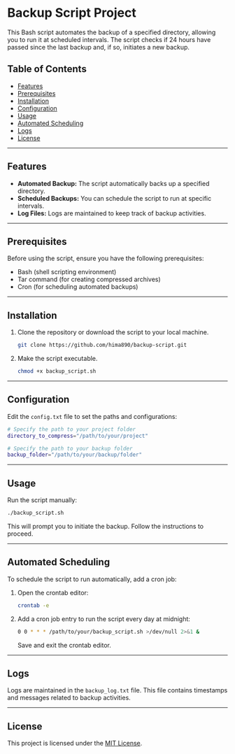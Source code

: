 # Backup Script Project

This Bash script automates the backup of a specified directory, allowing you to run it at scheduled intervals. The script checks if 24 hours have passed since the last backup and, if so, initiates a new backup.

## Table of Contents

- [Features](#features)
- [Prerequisites](#prerequisites)
- [Installation](#installation)
- [Configuration](#configuration)
- [Usage](#usage)
- [Automated Scheduling](#automated-scheduling)
- [Logs](#logs)
- [License](#license)

---

## Features

- **Automated Backup:** The script automatically backs up a specified directory.
- **Scheduled Backups:** You can schedule the script to run at specific intervals.
- **Log Files:** Logs are maintained to keep track of backup activities.

---

## Prerequisites

Before using the script, ensure you have the following prerequisites:

- Bash (shell scripting environment)
- Tar command (for creating compressed archives)
- Cron (for scheduling automated backups)

---

## Installation

1. Clone the repository or download the script to your local machine.

   ```bash
   git clone https://github.com/hima890/backup-script.git
   ```

2. Make the script executable.

   ```bash
   chmod +x backup_script.sh
   ```

---

## Configuration

Edit the `config.txt` file to set the paths and configurations:

```bash
# Specify the path to your project folder
directory_to_compress="/path/to/your/project"

# Specify the path to your backup folder
backup_folder="/path/to/your/backup/folder"
```

---

## Usage

Run the script manually:

```bash
./backup_script.sh
```

This will prompt you to initiate the backup. Follow the instructions to proceed.

---

## Automated Scheduling

To schedule the script to run automatically, add a cron job:

1. Open the crontab editor:

   ```bash
   crontab -e
   ```

2. Add a cron job entry to run the script every day at midnight:

   ```bash
   0 0 * * * /path/to/your/backup_script.sh >/dev/null 2>&1 &
   ```

   Save and exit the crontab editor.

---

## Logs

Logs are maintained in the `backup_log.txt` file. This file contains timestamps and messages related to backup activities.

---

## License

This project is licensed under the [MIT License](LICENSE).
```
